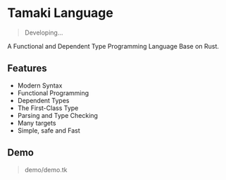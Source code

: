 # Tamaki Language

> Developing...

A Functional and Dependent Type Programming Language Base on Rust.

## Features

- Modern Syntax
- Functional Programming
- Dependent Types
- The First-Class Type
- Parsing and Type Checking
- Many targets
- Simple, safe and Fast

## Demo

> demo/demo.tk
